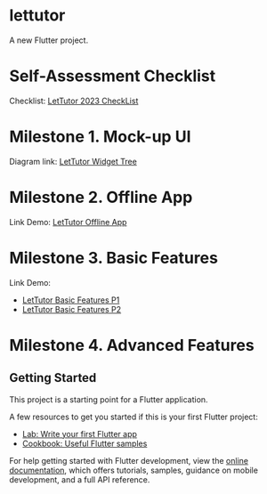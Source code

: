 # lettutor

A new Flutter project.

# Self-Assessment Checklist

Checklist: [LetTutor 2023 CheckList](https://docs.google.com/document/d/1sLcDNZBsAOYGJyBaCv34302veoZTIplV/edit?usp=sharing&ouid=104898531593431198536&rtpof=true&sd=true)

# Milestone 1. Mock-up UI

Diagram link: [LetTutor Widget Tree](https://drive.google.com/file/d/1eZiXDW1jwxk_VSbtxTRXb-g5SGeuFaiR/view?usp=sharing)

# Milestone 2. Offline App

Link Demo: [LetTutor Offline App](https://youtu.be/2FhsBaOFjx8)

# Milestone 3. Basic Features

Link Demo: 
- [LetTutor Basic Features P1](https://youtu.be/Do2Huu_aET4)
- [LetTutor Basic Features P2](https://youtu.be/YPlEcX6EeD4)

# Milestone 4. Advanced Features

## Getting Started

This project is a starting point for a Flutter application.

A few resources to get you started if this is your first Flutter project:

- [Lab: Write your first Flutter app](https://docs.flutter.dev/get-started/codelab)
- [Cookbook: Useful Flutter samples](https://docs.flutter.dev/cookbook)

For help getting started with Flutter development, view the
[online documentation](https://docs.flutter.dev/), which offers tutorials,
samples, guidance on mobile development, and a full API reference.
